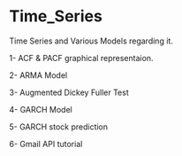 # Time_Series
Time Series and Various Models regarding it.


1- ACF & PACF graphical representaion.

2- ARMA Model

3- Augmented Dickey Fuller Test

4- GARCH Model

5- GARCH stock prediction

6- Gmail API tutorial
